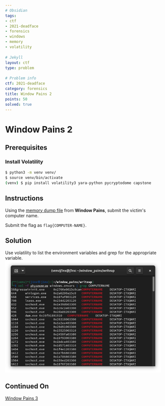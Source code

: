 ```yaml
---
# Obsidian
tags:
- ctf
- 2021-deadface
- forensics
- windows
- memory
- volatility

# Jekyll
layout: ctf
type: problem

# Problem info
ctf: 2021-deadface
category: forensics
title: Window Pains 2
points: 50
solved: true
---
```


# Window Pains 2

## Prerequisites

### Install Volatility
```bash
$ python3 -m venv venv/
$ source venv/bin/activate
(venv) $ pip install volatility3 yara-python pycryptodome capstone
```

## Instructions

Using the [memory dump file](#) from **Window Pains**, submit the victim's computer name.

Submit the flag as `flag{COMPUTER-NAME}`.

## Solution

Use volatility to list the environment variables and grep for the appropriate variable.
![](attachments/Pasted%20image%2020211018164504.png)

## Continued On

[Window Pains 3](Window%20Pains%203)

